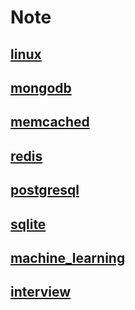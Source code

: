 # Note

## [linux](linux.md)

## [mongodb](mongodb.md)

## [memcached](memcached.md)

## [redis](redis.md)

## [postgresql](postgresql.md)

## [sqlite](sqlite.md)

## [machine_learning](machine_learning.md)

## [interview](interview.md)


